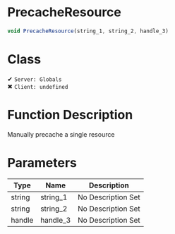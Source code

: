 # PrecacheResource
```js
void PrecacheResource(string_1, string_2, handle_3)
```
# Class
✔ `Server: Globals`  
✖ `Client: undefined`  

# Function Description
Manually precache a single resource
# Parameters
Type|Name|Description
--|--|--
string|string_1|No Description Set
string|string_2|No Description Set
handle|handle_3|No Description Set
